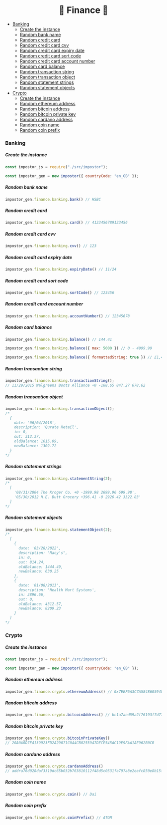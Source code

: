 <h1 align="center">🏧 Finance 🏧</h1>

- [Banking](#banking)
    - [Create the instance](#create-the-instance)
    - [Random bank name](#random-bank-name)
    - [Random credit card](#random-credit-card)
    - [Random credit card cvv](#random-credit-card-cvv)
    - [Random credit card expiry date](#random-credit-card-expiry-date)
    - [Random credit card sort code](#random-credit-card-sort-code)
    - [Random credit card account number](#random-credit-card-account-number)
    - [Random card balance](#random-card-balance)
    - [Random transaction string](#random-transaction-string)
    - [Random transaction object](#random-transaction-object)
    - [Random statement strings](#random-statement-strings)
    - [Random statement objects](#random-statement-objects)
- [Crypto](#crypto)
    - [Create the instance](#create-the-instance-1)
    - [Random ethereum address](#random-ethereum-address)
    - [Random bitcoin address](#random-bitcoin-address)
    - [Random bitcoin private key](#random-bitcoin-private-key)
    - [Random cardano address](#random-cardano-address)
    - [Random coin name](#random-coin-name)
    - [Random coin prefix](#random-coin-prefix)

### Banking

##### Create the instance
```js
const impostor_js = require("./src/impostor");

const impostor_gen = new impostor({ countryCode: "en_GB" });
```

##### Random bank name
```js
impostor_gen.finance.banking.bank() // HSBC
```

##### Random credit card
```js
impostor_gen.finance.banking.card() // 4123456789123456
```

##### Random credit card cvv
```js
impostor_gen.finance.banking.cvv() // 123
```

##### Random credit card expiry date
```js
impostor_gen.finance.banking.expiryDate() // 11/24
```

##### Random credit card sort code
```js
impostor_gen.finance.banking.sortCode() // 123456
```

##### Random credit card account number
```js
impostor_gen.finance.banking.accountNumber() // 12345678
```

##### Random card balance
```js
impostor_gen.finance.banking.balance() // 144.41

impostor_gen.finance.banking.balance({ max: 5000 }) // 0 - 4999.99

impostor_gen.finance.banking.balance({ formattedString: true }) // £1,499.99
```

##### Random transaction string
```js
impostor_gen.finance.banking.transactionString();
// 11/29/2015 Walgreens Boots Alliance +0 -168.65 847.27 678.62
```

##### Random transaction object
```js
impostor_gen.finance.banking.transactionObject();
/*
  {
    date: '06/04/2018',
    description: 'Qurate Retail',
    in: 0,
    out: 312.37,
    oldBalance: 1615.09,
    newBalance: 1302.72
  }
*/
```

##### Random statement strings
```js
impostor_gen.finance.banking.statementString(2);
/* 
  [
    '08/31/2004 The Kroger Co. +0 -1999.98 2699.96 699.98',
    '05/30/2012 H.E. Butt Grocery +396.41 -0 2926.42 3322.83'
  ]
*/
```

##### Random statement objects
```js
impostor_gen.finance.banking.statementObject(2);
/* 
  [
    {
      date: '03/28/2022',
      description: "Macy's",
      in: 0,
      out: 814.24,
      oldBalance: 1444.49,
      newBalance: 630.25
    },
    {
      date: '01/08/2013',
      description: 'Health Mart Systems',
      in: 3896.66,
      out: 0,
      oldBalance: 4312.57,
      newBalance: 8209.23
    }
  ]
*/
```

### Crypto

##### Create the instance
```js
const impostor_js = require("./src/impostor");

const impostor_gen = new impostor({ countryCode: "en_GB" });
```

##### Random ethereum address
```js
impostor_gen.finance.crypto.ethereumAddress() // 0x7EEF6A3C7A5848605948568697CAA1871CB50B8C
```

##### Random bitcoin address
```js
impostor_gen.finance.crypto.bitcoinAddress() // bc1a7aed59a2f76193f7d77144c314ea1
```

##### Random bitcoin private key
```js
impostor_gen.finance.crypto.bitcoinPrivateKey() 
// 20A0A0D7E4139923FD2A29071C044CB0255947DECE545AC19E9FAA1AE962B0CB
```

##### Random cardano address
```js
impostor_gen.finance.crypto.cardanoAddress() 
// addra76d028daf3319dc65b032b763810112f48d5c0531fa797a8e2eafc850e8b15f16950c2b62971806a0a703ecd4d9e9264f
```

##### Random coin name
```js
impostor_gen.finance.crypto.coin() // Dai
```

##### Random coin prefix
```js
impostor_gen.finance.crypto.coinPrefix() // ATOM
```